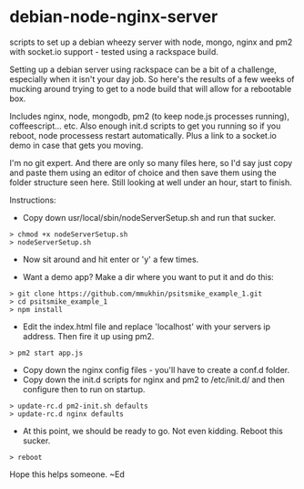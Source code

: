 debian-node-nginx-server
=========================

scripts to set up a debian wheezy server with node, mongo, nginx and pm2 with socket.io support - tested using a rackspace build.

Setting up a debian server using rackspace can be a bit of a challenge, especially when it isn't your day job. So here's the results of a few weeks of mucking around trying to get to a node build that will allow for a rebootable box.

Includes nginx, node, mongodb, pm2 (to keep node.js processes running), coffeescript... etc. Also enough init.d scripts to get you running so if you reboot, node processess restart automatically.  Plus a link to a socket.io demo in case that gets you moving.

I'm no git expert.  And there are only so many files here, so I'd say just copy and paste them using an editor of choice and then save them using the folder structure seen here.  Still looking at well under an hour, start to finish.

Instructions:

- Copy down usr/local/sbin/nodeServerSetup.sh and run that sucker.
```
> chmod +x nodeServerSetup.sh
> nodeServerSetup.sh
```

- Now sit around and hit enter or 'y' a few times.

- Want a demo app?  Make a dir where you want to put it and do this:
```
> git clone https://github.com/mmukhin/psitsmike_example_1.git
> cd psitsmike_example_1
> npm install
```

- Edit the index.html file and replace 'localhost' with your servers ip address.  Then fire it up using pm2.
```
> pm2 start app.js
```

- Copy down the nginx config files - you'll have to create a conf.d folder.
- Copy down the init.d scripts for nginx and pm2 to /etc/init.d/ and then configure then to run on startup.
```
> update-rc.d pm2-init.sh defaults
> update-rc.d nginx defaults
```

- At this point, we should be ready to go.  Not even kidding.  Reboot this sucker.
```
> reboot
```

Hope this helps someone. ~Ed
